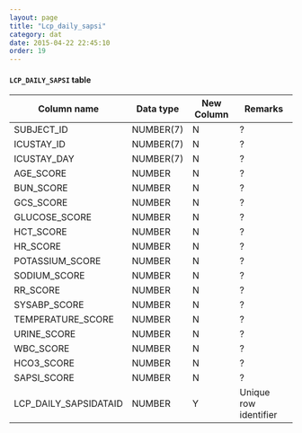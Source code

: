 ```yaml
---
layout: page
title: "Lcp_daily_sapsi"
category: dat
date: 2015-04-22 22:45:10
order: 19
---
```


#### ```LCP_DAILY_SAPSI``` table


Column name | Data type | New Column | Remarks
--- | --- | --- | ---
SUBJECT_ID | NUMBER(7) | N | ?
ICUSTAY_ID | NUMBER(7) | N | ?
ICUSTAY_DAY | NUMBER(7) | N | ?
AGE_SCORE | NUMBER | N | ?
BUN_SCORE | NUMBER | N | ?
GCS_SCORE | NUMBER | N | ?
GLUCOSE_SCORE | NUMBER | N | ?
HCT_SCORE | NUMBER | N | ?
HR_SCORE | NUMBER | N | ?
POTASSIUM_SCORE | NUMBER | N | ?
SODIUM_SCORE | NUMBER | N | ?
RR_SCORE | NUMBER | N | ?
SYSABP_SCORE | NUMBER | N | ?
TEMPERATURE_SCORE | NUMBER | N | ?
URINE_SCORE | NUMBER | N | ?
WBC_SCORE | NUMBER | N | ?
HCO3_SCORE | NUMBER | N | ?
SAPSI_SCORE | NUMBER | N | ?
LCP_DAILY_SAPSIDATAID | NUMBER | Y | Unique row identifier

